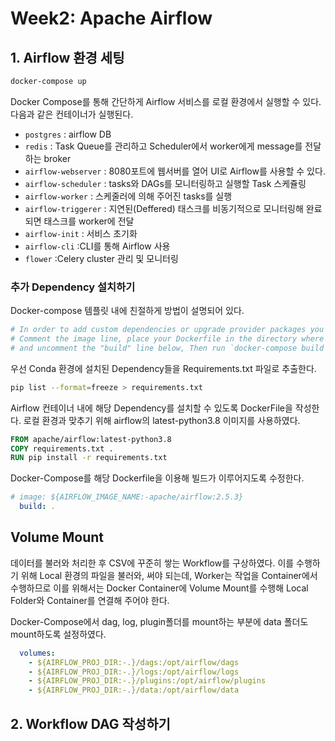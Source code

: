# Week2: Apache Airflow

## 1. Airflow 환경 세팅

```bash
docker-compose up
```

Docker Compose를 통해 간단하게 Airflow 서비스를 로컬 환경에서 실행할 수 있다. 다음과 같은 컨테이너가 실행된다.

- `postgres` : airflow DB
- `redis` : Task Queue를 관리하고 Scheduler에서 worker에게 message를 전달하는 broker
- `airflow-webserver` : 8080포트에 웹서버를 열어 UI로 Airflow를 사용할 수 있다.
- `airflow-scheduler` : tasks와 DAGs를 모니터링하고 실행할 Task 스케쥴링
- `airflow-worker` : 스케줄러에 의해 주어진 tasks를 실행
- `airflow-triggerer` : 지연된(Deffered) 태스크를 비동기적으로 모니터링해 완료되면 태스크를 worker에 전달
- `airflow-init` : 서비스 초기화
- `airflow-cli` :CLI를 통해 Airflow 사용
- `flower` :Celery cluster 관리 및 모니터링



### 추가 Dependency 설치하기

Docker-compose 템플릿 내에 친절하게 방법이 설명되어 있다.

```yaml
# In order to add custom dependencies or upgrade provider packages you can use your extended image.
# Comment the image line, place your Dockerfile in the directory where you placed the docker-compose.yaml
# and uncomment the "build" line below, Then run `docker-compose build` to build the images.
```



우선 Conda 환경에 설치된 Dependency들을 Requirements.txt 파일로 추출한다.

```bash
pip list --format=freeze > requirements.txt
```

Airflow 컨테이너 내에 해당 Dependency를 설치할 수 있도록 DockerFile을 작성한다. 로컬 환경과 맞추기 위해 airflow의 latest-python3.8 이미지를 사용하였다.

```dockerfile
FROM apache/airflow:latest-python3.8
COPY requirements.txt .
RUN pip install -r requirements.txt
```

Docker-Compose를 해당 Dockerfile을 이용해 빌드가 이루어지도록 수정한다.

```yaml
# image: ${AIRFLOW_IMAGE_NAME:-apache/airflow:2.5.3}
  build: .
```





## Volume Mount

데이터를 불러와 처리한 후 CSV에 꾸준히 쌓는 Workflow를 구상하였다. 이를 수행하기 위해 Local 환경의 파일을 불러와, 써야 되는데, Worker는 작업을 Container에서 수행하므로 이를 위해서는 Docker Container에 Volume Mount를 수행해 Local Folder와 Container를 연결해 주어야 한다.

Docker-Compose에서 dag, log, plugin폴더를 mount하는 부분에 data 폴더도 mount하도록 설정하였다.

```yaml
  volumes:
    - ${AIRFLOW_PROJ_DIR:-.}/dags:/opt/airflow/dags
    - ${AIRFLOW_PROJ_DIR:-.}/logs:/opt/airflow/logs
    - ${AIRFLOW_PROJ_DIR:-.}/plugins:/opt/airflow/plugins
    - ${AIRFLOW_PROJ_DIR:-.}/data:/opt/airflow/data
```





## 2. Workflow DAG 작성하기


